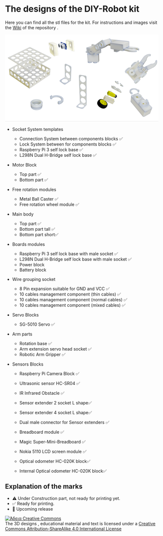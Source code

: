 # The designs of the DIY-Robot kit

Here you can find all the stl files for the kit. For instructions and images visit the [Wiki](https://github.com/eellak/gsoc2019-diyrobot/wiki)  of the repository . 

![components](../assets/images/components.png)

* Socket System templates 
  * Connection System between components blocks :white_check_mark:
  * Lock System between for components blocks :white_check_mark:
  * Raspberry Pi 3 self lock base :white_check_mark:
  * L298N Dual H-Bridge self lock base :white_check_mark:
* Motor Block 
  * Top part :white_check_mark:
  * Bottom part :white_check_mark:
* Free rotation modules
  * Metal Ball Caster :white_check_mark:
  * Free rotation wheel module :white_check_mark:
* Main body 
  * Top part :white_check_mark:
  * Bottom part tall :white_check_mark:
  * Bottom part short:white_check_mark:
* Boards modules
  * Raspberry Pi 3 self lock base with male socket :white_check_mark:
  * L298N Dual H-Bridge self lock base with male socket :white_check_mark:
  * Power block 
  * Battery block
* Wire grouping socket 
  
  * 8 Pin expansion suitable for GND and VCC  :white_check_mark:
  * 10 cables management component (thin cables) :white_check_mark:
  * 10 cables management component (normal cables) :white_check_mark:
  * 10 cables management component (mixed cables) :white_check_mark:
* Servo Blocks
  
  * SG-5010 Servo :white_check_mark:
* Arm parts
  * Rotation base :white_check_mark:
  * Arm extension servo head socket :white_check_mark:
  * Robotic Arm Gripper :white_check_mark:
* Sensors Blocks
  * Raspberry Pi Camera Block :white_check_mark:
  
  * Ultrasonic sensor HC-SR04 :white_check_mark:
  
  * IR Infrared Obstacle :white_check_mark:
  
  * Sensor extender 2 socket L shape:white_check_mark:
  
  * Sensor extender 4 socket L shape:white_check_mark:
  
  * Dual male connector for Sensor extenders :white_check_mark:
  
  * Breadboard module :white_check_mark:
  
  * Magic Super-Mini-Breadboard :white_check_mark:
  
  * Nokia 5110 LCD screen module :white_check_mark:
  
  * Optical odometer HC-020K block:white_check_mark:
  
  * Internal Optical odometer HC-020K block:white_check_mark:
  
    


## Explanation of the marks
* :warning: Under Construction part, not ready for printing yet.
* :white_check_mark: Ready for printing.
* :construction: Upcoming release




<a rel="license" href="http://creativecommons.org/licenses/by-nc/4.0/"><img alt="Άδεια Creative Commons" style="border-width:0" src="https://i.creativecommons.org/l/by-nc/4.0/88x31.png" /></a><br />The 3D designs , educational material and text is licensed under a  <a rel="license" href="http://creativecommons.org/licenses/by-nc/4.0/">Creative Commons Attribution-ShareAlike 4.0 International License</a>